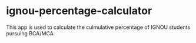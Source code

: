# ignou-percentage-calculator
 This app is used to calculate the culmulative percentage of IGNOU students pursuing BCA/MCA
